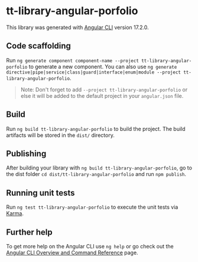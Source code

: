 # tt-library-angular-porfolio

This library was generated with [Angular CLI](https://github.com/angular/angular-cli) version 17.2.0.

## Code scaffolding

Run `ng generate component component-name --project tt-library-angular-porfolio` to generate a new component. You can also use `ng generate directive|pipe|service|class|guard|interface|enum|module --project tt-library-angular-porfolio`.
> Note: Don't forget to add `--project tt-library-angular-porfolio` or else it will be added to the default project in your `angular.json` file. 

## Build

Run `ng build tt-library-angular-porfolio` to build the project. The build artifacts will be stored in the `dist/` directory.

## Publishing

After building your library with `ng build tt-library-angular-porfolio`, go to the dist folder `cd dist/tt-library-angular-porfolio` and run `npm publish`.

## Running unit tests

Run `ng test tt-library-angular-porfolio` to execute the unit tests via [Karma](https://karma-runner.github.io).

## Further help

To get more help on the Angular CLI use `ng help` or go check out the [Angular CLI Overview and Command Reference](https://angular.io/cli) page.
